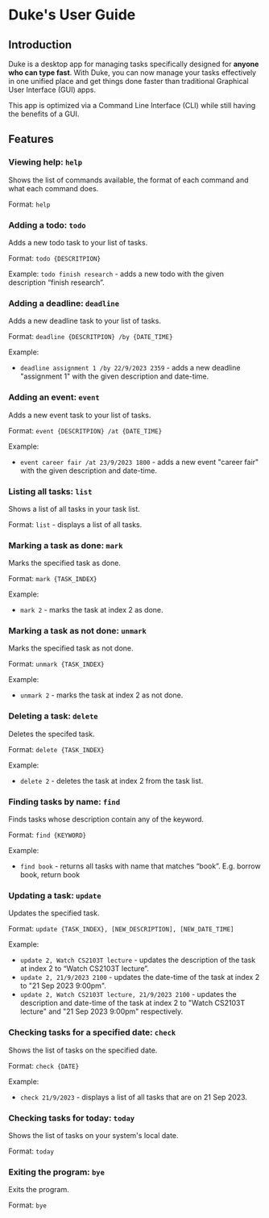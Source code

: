 # Duke's User Guide

## Introduction

Duke is a desktop app for managing tasks specifically designed for **anyone who can type fast**. With Duke, you can now manage your tasks effectively in one unified place and get things done faster than traditional Graphical User Interface (GUI) apps.

This app is optimized via a Command Line Interface (CLI) while still having the benefits of a GUI.

## Features 

### Viewing help: `help`
Shows the list of commands available, the format of each command and what each command does.

Format: `help`

### Adding a todo: `todo`

Adds a new todo task to your list of tasks.

Format: `todo {DESCRITPION}`

Example: `todo finish research` - adds a new todo with the given description “finish research”.

### Adding a deadline: `deadline`

Adds a new deadline task to your list of tasks.

Format: `deadline {DESCRITPION} /by {DATE_TIME}`

Example:
- `deadline assignment 1 /by 22/9/2023 2359` - adds a new deadline "assignment 1" with the given description and date-time.

### Adding an event: `event`

Adds a new event task to your list of tasks.

Format: `event {DESCRITPION} /at {DATE_TIME}`

Example:
- `event career fair /at 23/9/2023 1800` - adds a new event "career fair" with the given description and date-time.

### Listing all tasks: `list`

Shows a list of all tasks in your task list.

Format: `list` - displays a list of all tasks.

### Marking a task as done: `mark`

Marks the specified task as done.

Format: `mark {TASK_INDEX}`

Example:
- `mark 2` - marks the task at index 2 as done.

### Marking a task as not done: `unmark`

Marks the specified task as not done.

Format: `unmark {TASK_INDEX}`

Example:
- `unmark 2` - marks the task at index 2 as not done.

### Deleting a task: `delete`

Deletes the specifed task.

Format: `delete {TASK_INDEX}`

Example:
- `delete 2` - deletes the task at index 2 from the task list.

### Finding tasks by name: `find`

Finds tasks whose description contain any of the keyword.

Format: `find {KEYWORD}`

Example:
- `find book` - returns all tasks with name that matches “book”. E.g. borrow book, return book

### Updating a task: `update`

Updates the specified task.

Format: `update {TASK_INDEX}, [NEW_DESCRIPTION], [NEW_DATE_TIME]`

Example:
- `update 2, Watch CS2103T lecture` - updates the description of the task at index 2 to “Watch CS2103T lecture”.
- `update 2, 21/9/2023 2100` - updates the date-time of the task at index 2 to "21 Sep 2023 9:00pm".
- `update 2, Watch CS2103T lecture, 21/9/2023 2100` - updates the description and date-time of the task at index 2 to "Watch CS2103T lecture" and "21 Sep 2023 9:00pm" respectively.

### Checking tasks for a specified date: `check`

Shows the list of tasks on the specified date.

Format: `check {DATE}`

Example:
- `check 21/9/2023` - displays a list of all tasks that are on 21 Sep 2023.

### Checking tasks for today: `today`

Shows the list of tasks on your system's local date.

Format: `today`

### Exiting the program: `bye`

Exits the program.

Format: `bye`
